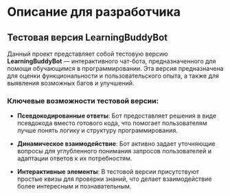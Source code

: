 # Описание для разработчика

## Тестовая версия LearningBuddyBot

Данный проект представляет собой тестовую версию **LearningBuddyBot** — интерактивного чат-бота, предназначенного для помощи обучающимся в программировании. Эта версия предназначена для оценки функциональности и пользовательского опыта, а также для выявления возможных багов и улучшений.

### Ключевые возможности тестовой версии:

- **Псевдокодированные ответы**: Бот предоставляет решения в виде псевдокода вместо готового кода, что помогает пользователям лучше понять логику и структуру программирования.

- **Динамическое взаимодействие**: Бот активно задает уточняющие вопросы для углубленного понимания запросов пользователей и адаптации ответов к их потребностям.

- **Интерактивные элементы**: В тестовой версии присутствуют простые квизы для проверки знаний, что делает взаимодействие более интересным и познавательным.
